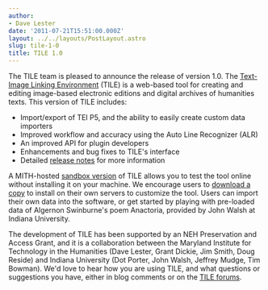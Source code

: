 ```yaml
---
author:
- Dave Lester
date: '2011-07-21T15:51:00.000Z'
layout: ../../layouts/PostLayout.astro
slug: tile-1-0
title: TILE 1.0
---
```


The TILE team is pleased to announce the release of version 1.0. The [Text-Image Linking Environment](http://mith.umd.edu/tile/) (TILE) is a web-based tool for creating and editing image-based electronic editions and digital archives of humanities texts. This version of TILE includes:

- Import/export of TEI P5, and the ability to easily create custom data importers
- Improved workflow and accuracy using the Auto Line Recognizer (ALR)
- An improved API for plugin developers
- Enhancements and bug fixes to TILE's interface
- Detailed [release notes](http://mith.umd.edu/tile/2011/07/21/tile-1-0-release/) for more information

A MITH-hosted [sandbox version](http://mith.umd.edu/tile/sandbox/) of TILE allows you to test the tool online without installing it on your machine. We encourage users to [download a copy](https://github.com/umd-mith/TILE/zipball/v1.0) to install on their own servers to customize the tool. Users can import their own data into the software, or get started by playing with pre-loaded data of Algernon Swinburne's poem Anactoria, provided by John Walsh at Indiana University.

The development of TILE has been supported by an NEH Preservation and Access Grant, and it is a collaboration between the Maryland Institute for Technology in the Humanities (Dave Lester, Grant Dickie, Jim Smith, Doug Reside) and Indiana University (Dot Porter, John Walsh, Jeffrey Mudge, Tim Bowman). We'd love to hear how you are using TILE, and what questions or suggestions you have, either in blog comments or on the [TILE forums](http://web.archive.org/web/20111203155024/http://mith.umd.edu:80/tile/forums/?).